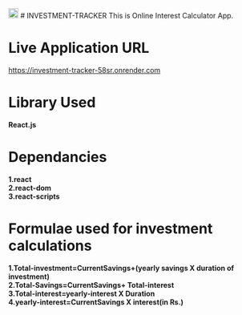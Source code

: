<img src="https://investment-tracker-58sr.onrender.com/static/media/investment-calculator-logo.c20da4d5b23f8d49ad00.png" style="height:20px">
# INVESTMENT-TRACKER
This is Online Interest Calculator App.

# Live Application URL
https://investment-tracker-58sr.onrender.com

# Library Used
<b>React.js</b><br/>

# Dependancies
<b>1.react<br/>
2.react-dom<br/>
3.react-scripts<br/><b/>

# Formulae used for investment calculations
1.Total-investment=CurrentSavings+(yearly savings X duration of investment)<br/>
2.Total-Savings=CurrentSavings+ Total-interest<br/>
3.Total-interest=yearly-interest X Duration<br/>
4.yearly-interest=CurrentSavings X interest(in Rs.)<br/>
